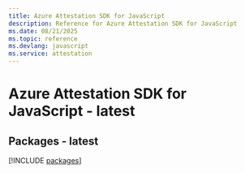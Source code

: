 ```yaml
---
title: Azure Attestation SDK for JavaScript
description: Reference for Azure Attestation SDK for JavaScript
ms.date: 08/21/2025
ms.topic: reference
ms.devlang: javascript
ms.service: attestation
---
```

# Azure Attestation SDK for JavaScript - latest
## Packages - latest
[!INCLUDE [packages](attestation-index.md)]